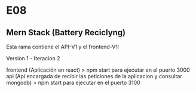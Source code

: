 # E08
## Mern Stack (Battery Reciclyng)

Esta rama contiene el API-V1 y el frontend-V1:

Version 1 - Iteracion 2

frontend (Aplicación en react) > npm start para ejecutar en el puerto 3000
api (Api encargada de recibir las peticiones de la aplicacion y consultar mongodb) > npm start para ejecutar en el puerto 3100